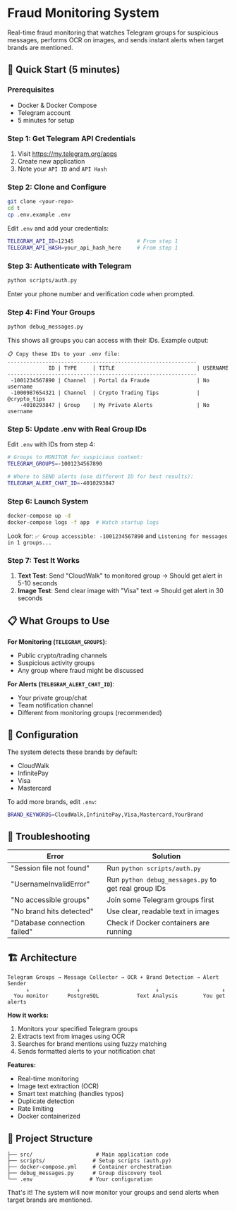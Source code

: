 # Fraud Monitoring System

Real-time fraud monitoring that watches Telegram groups for suspicious messages, performs OCR on images, and sends instant alerts when target brands are mentioned.

## 🚀 Quick Start (5 minutes)

### Prerequisites
- Docker & Docker Compose
- Telegram account
- 5 minutes for setup

### Step 1: Get Telegram API Credentials

1. Visit https://my.telegram.org/apps
2. Create new application
3. Note your `API ID` and `API Hash`

### Step 2: Clone and Configure

```bash
git clone <your-repo>
cd t
cp .env.example .env
```

Edit `.env` and add your credentials:
```bash
TELEGRAM_API_ID=12345                    # From step 1
TELEGRAM_API_HASH=your_api_hash_here     # From step 1
```

### Step 3: Authenticate with Telegram

```bash
python scripts/auth.py
```
Enter your phone number and verification code when prompted.

### Step 4: Find Your Groups

```bash
python debug_messages.py
```

This shows all groups you can access with their IDs. Example output:
```
📋 Copy these IDs to your .env file:
------------------------------------------------------------
             ID | TYPE     | TITLE                          | USERNAME
------------------------------------------------------------
 -1001234567890 | Channel  | Portal da Fraude               | No username
 -1000987654321 | Channel  | Crypto Trading Tips            | @crypto_tips
    -4010293847 | Group    | My Private Alerts              | No username
```

### Step 5: Update .env with Real Group IDs

Edit `.env` with IDs from step 4:
```bash
# Groups to MONITOR for suspicious content:
TELEGRAM_GROUPS=-1001234567890

# Where to SEND alerts (use different ID for best results):
TELEGRAM_ALERT_CHAT_ID=-4010293847
```

### Step 6: Launch System

```bash
docker-compose up -d
docker-compose logs -f app  # Watch startup logs
```

Look for: `✅ Group accessible: -1001234567890` and `Listening for messages in 1 groups...`

### Step 7: Test It Works

1. **Text Test**: Send "CloudWalk" to monitored group → Should get alert in 5-10 seconds
2. **Image Test**: Send clear image with "Visa" text → Should get alert in 30 seconds

## 📋 What Groups to Use

**For Monitoring (`TELEGRAM_GROUPS`)**:
- Public crypto/trading channels
- Suspicious activity groups
- Any group where fraud might be discussed

**For Alerts (`TELEGRAM_ALERT_CHAT_ID`)**:
- Your private group/chat
- Team notification channel
- Different from monitoring groups (recommended)

## 🔧 Configuration

The system detects these brands by default:
- CloudWalk
- InfinitePay
- Visa
- Mastercard

To add more brands, edit `.env`:
```bash
BRAND_KEYWORDS=CloudWalk,InfinitePay,Visa,Mastercard,YourBrand
```

## 🐛 Troubleshooting

| Error | Solution |
|-------|----------|
| "Session file not found" | Run `python scripts/auth.py` |
| "UsernameInvalidError" | Run `python debug_messages.py` to get real group IDs |
| "No accessible groups" | Join some Telegram groups first |
| "No brand hits detected" | Use clear, readable text in images |
| "Database connection failed" | Check if Docker containers are running |

## 🏗️ Architecture

```
Telegram Groups → Message Collector → OCR + Brand Detection → Alert Sender
      ↓               ↓                        ↓                    ↓
  You monitor      PostgreSQL            Text Analysis        You get alerts
```

**How it works:**
1. Monitors your specified Telegram groups
2. Extracts text from images using OCR
3. Searches for brand mentions using fuzzy matching
4. Sends formatted alerts to your notification chat

**Features:**
- Real-time monitoring
- Image text extraction (OCR)
- Smart text matching (handles typos)
- Duplicate detection
- Rate limiting
- Docker containerized

## 📁 Project Structure

```
├── src/                    # Main application code
├── scripts/               # Setup scripts (auth.py)
├── docker-compose.yml     # Container orchestration
├── debug_messages.py      # Group discovery tool
└── .env                  # Your configuration
```

That's it! The system will now monitor your groups and send alerts when target brands are mentioned.